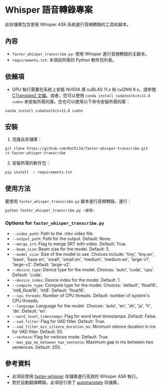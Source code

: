 
# Whisper 語音轉錄專案

此存儲庫包含使用 Whisper ASR 系統進行音頻轉錄的工具和腳本。

## 內容

- `faster_whisper_transcribe.py`: 使用 Whisper 進行音頻轉錄的主腳本。
- `requirements.txt`: 本項目所需的 Python 軟件包列表。

## 依賴項

- GPU 執行需要在系統上安裝 NVIDIA 庫 cuBLAS 11.x 和 cuDNN 8.x。請參閱 [CTranslate2 文檔](https://opennmt.net/CTranslate2/installation.html)。或者，您可以使用 `conda install cudatoolkit=11.8 cudnn` 來安裝所需的庫。您也可以使用以下命令安裝所需的庫：
```
conda install cudatoolkit=11.8 cudnn
```

## 安裝

1. 克隆此存儲庫：

```bash
git clone https://github.com/RxChi1d/faster-whisper-transcribe.git
cd faster-whisper-transcribe
```

2. 安裝所需的軟件包：

```bash
pip install -r requirements.txt
```

## 使用方法

要使用 `faster_whisper_transcribe.py` 腳本進行音頻轉錄，運行：

```bash
python faster_whisper_transcribe.py <選項>
```


### Options for `faster_whisper_transcribe.py`

- `--video_path`: Path to the .mkv video file.
- `--output_path`: Path for the output. Default: None.
- `--merge_srt`: Flag to merge SRT with video. Default: True.
- `--beam_size`: Beam size for the model. Default: 5.
- `--model_size`: Size of the model to use. Choices include: 'tiny', 'tiny.en', 'base', 'base.en', 'small', 'small.en', 'medium', 'medium.en', 'large-v1', 'large-v2'. Default: 'large-v2'.
- `--device_type`: Device type for the model. Choices: 'auto', 'cuda', 'cpu'. Default: 'cuda'.
- `--device_index`: Device index for the model. Default: 1.
- `--compute_type`: Compute type for the model. Choices: 'default', 'float16', 'int8_float16', 'int8'. Default: 'float16'.
- `--cpu_threads`: Number of CPU threads. Default: number of system's CPU threads.
- `--language`: Language for the model. Choices: 'auto', 'en', 'zh', 'ja', 'fr', 'de'. Default: 'en'.
- `--word_level_timestamps`: Flag for word level timestamps. Default: False.
- `--vad_filter`: Flag for VAD filter. Default: True.
- `--vad_filter_min_silence_duration_ms`: Minimum silence duration in ms for VAD filter. Default: 50.
- `--verbose`: Flag for verbose mode. Default: True.
- `--max_gap_ms_between_two_sentence`: Maximum gap in ms between two sentences. Default: 200.


## 參考資料

- 此項目使用 [faster-whisper](https://github.com/guillaumekln/faster-whisper) 存儲庫進行高效的 Whisper ASR 執行。
- 對於自動翻譯轉錄，此項目引用了 [autotranslate](https://github.com/lewangdev/autotranslate) 存儲庫。

